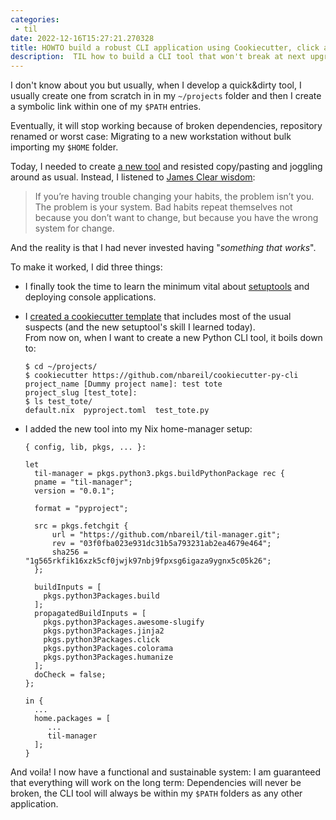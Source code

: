 ```yaml
---
categories:
 - til
date: 2022-12-16T15:27:21.270328
title: HOWTO build a robust CLI application using Cookiecutter, click and Nix
description:  TIL how to build a CLI tool that won't break at next upgrade
---
```



I don't know about you but usually, when I develop a quick&dirty tool, I usually create one
from scratch in in my `~/projects` folder and then I create a symbolic link within one of my
`$PATH` entries.

Eventually, it will stop working because of broken dependencies, repository renamed or
worst case: Migrating to a new workstation without bulk importing my `$HOME` folder.

Today, I needed to create [a new tool](https://github.com/nbareil/til-manager) and resisted
copy/pasting and joggling around as usual. Instead, I listened to [James Clear wisdom](https://jamesclear.com/atomic-habits):

> If you’re having trouble changing your habits, the problem isn’t you. The problem is your system. Bad habits repeat themselves not because you don’t want to change, but because you have the wrong system for change.

And the reality is that I had never invested having "*something that works*".

To make it worked, I did three things:
- I finally took the time to learn the minimum vital about [setuptools](https://setuptools.pypa.io/en/latest/) and deploying console applications.
- I [created a cookiecutter template](https://github.com/nbareil/cookiecutter-py-cli) that includes most of the usual suspects (and the new setuptool's skill I learned today).
  <br />
  From now on, when I want to create a new Python CLI tool, it boils down to:
  ```
  $ cd ~/projects/
  $ cookiecutter https://github.com/nbareil/cookiecutter-py-cli
  project_name [Dummy project name]: test tote
  project_slug [test_tote]:
  $ ls test_tote/
  default.nix  pyproject.toml  test_tote.py
  ```

- I added the new tool into my Nix home-manager setup:

  ```
  { config, lib, pkgs, ... }:

  let
    til-manager = pkgs.python3.pkgs.buildPythonPackage rec {
    pname = "til-manager";
    version = "0.0.1";

    format = "pyproject";

    src = pkgs.fetchgit {
        url = "https://github.com/nbareil/til-manager.git";
        rev = "03f0fba023e931dc31b5a793231ab2ea4679e464";
        sha256 = "1g565rkfik16xzk5cf0jwjk97nbj9fpxsg6igaza9ygnx5c05k26";
    };

    buildInputs = [
      pkgs.python3Packages.build
    ];
    propagatedBuildInputs = [
      pkgs.python3Packages.awesome-slugify
      pkgs.python3Packages.jinja2
      pkgs.python3Packages.click
      pkgs.python3Packages.colorama
      pkgs.python3Packages.humanize
    ];
    doCheck = false;
  };

  in {
    ...
    home.packages = [
       ...
       til-manager
    ];
  }

And voila! I now have a functional and sustainable system: I am guaranteed
that everything will work on the long term: Dependencies will never be broken,
the CLI tool will always be within my `$PATH` folders as any other application.

